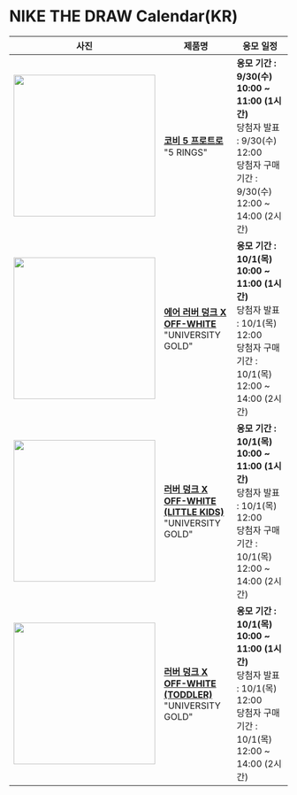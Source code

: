# NIKE THE DRAW Calendar(KR)

<!-- DRAW CALENDAR: START -->

| 사진 | 제품명 | 응모 일정 |
| --- | ---- | ------- |
| <img src="https://static-breeze.nike.co.kr/kr/ko_kr/cmsstatic/product/CD4991-400/6059c2b0-9df7-442b-ad87-70b12f1e271b_primary.jpg?gallery" width="256" /> | <a href="https://www.nike.com/kr/launch/t/men/fw/basketball/CD4991-400/vrko55/kobe-v-protro"><strong>코비 5 프로트로</strong><br /></a> "5 RINGS" | <strong>응모 기간 : 9/30(수) 10:00 ~ 11:00 (1시간)</strong><br />당첨자 발표 : 9/30(수) 12:00<br />당첨자 구매 기간 : 9/30(수) 12:00 ~ 14:00 (2시간) |
| <img src="https://static-breeze.nike.co.kr/kr/ko_kr/cmsstatic/product/CU6015-700/616b20e8-13e0-46a0-9687-a685fedb2743_primary.jpg?gallery" width="256" /> | <a href="https://www.nike.com/kr/launch/t/men/fw/nike-sportswear/CU6015-700/vpth45/nike-air-rubber-dunk-ow"><strong>에어 러버 덩크 X OFF-WHITE</strong><br /></a> "UNIVERSITY GOLD" | <strong>응모 기간 : 10/1(목) 10:00 ~ 11:00 (1시간)</strong><br />당첨자 발표 : 10/1(목) 12:00<br />당첨자 구매 기간 : 10/1(목) 12:00 ~ 14:00 (2시간) |
| <img src="https://static-breeze.nike.co.kr/kr/ko_kr/cmsstatic/product/CW7410-700/eeb1a8d1-1bc6-40b3-8c73-32007ec6c0da_primary.jpg?gallery" width="256" /> | <a href="https://www.nike.com/kr/launch/t/little-kids/fw/young-athletes/CW7410-700/srhl65/nike-rubber-dunk-ow-ps"><strong>러버 덩크 X OFF-WHITE (LITTLE KIDS)</strong><br /></a> "UNIVERSITY GOLD" | <strong>응모 기간 : 10/1(목) 10:00 ~ 11:00 (1시간)</strong><br />당첨자 발표 : 10/1(목) 12:00<br />당첨자 구매 기간 : 10/1(목) 12:00 ~ 14:00 (2시간) |
| <img src="https://static-breeze.nike.co.kr/kr/ko_kr/cmsstatic/product/CW7444-700/68e063e6-9929-401b-ac63-2860b4d1dfc1_primary.jpg?gallery" width="256" /> | <a href="https://www.nike.com/kr/launch/t/baby/fw/young-athletes/CW7444-700/ddbe41/nike-rubber-dunk-ow-td"><strong>러버 덩크 X OFF-WHITE (TODDLER)</strong><br /></a> "UNIVERSITY GOLD" | <strong>응모 기간 : 10/1(목) 10:00 ~ 11:00 (1시간)</strong><br />당첨자 발표 : 10/1(목) 12:00<br />당첨자 구매 기간 : 10/1(목) 12:00 ~ 14:00 (2시간) |

<!-- DRAW CALENDAR: END -->
